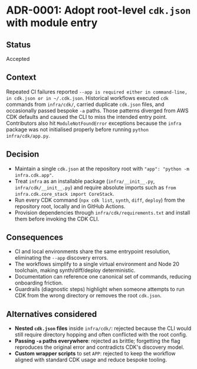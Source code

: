# ADR-0001: Adopt root-level `cdk.json` with module entry

## Status
Accepted

## Context
Repeated CI failures reported `--app is required either in command-line, in cdk.json or in ~/.cdk.json`. Historical workflows executed `cdk` commands from `infra/cdk/`, carried duplicate `cdk.json` files, and occasionally passed bespoke `-a` paths. Those patterns diverged from AWS CDK defaults and caused the CLI to miss the intended entry point. Contributors also hit `ModuleNotFoundError` exceptions because the `infra` package was not initialised properly before running `python infra/cdk/app.py`.

## Decision
- Maintain a single `cdk.json` at the repository root with `"app": "python -m infra.cdk.app"`.
- Treat `infra` as an installable package (`infra/__init__.py`, `infra/cdk/__init__.py`) and require absolute imports such as `from infra.cdk.core_stack import CoreStack`.
- Run every CDK command (`npx cdk list`, `synth`, `diff`, `deploy`) from the repository root, locally and in GitHub Actions.
- Provision dependencies through `infra/cdk/requirements.txt` and install them before invoking the CDK CLI.

## Consequences
- CI and local environments share the same entrypoint resolution, eliminating the `--app` discovery errors.
- The workflows simplify to a single virtual environment and Node 20 toolchain, making synth/diff/deploy deterministic.
- Documentation can reference one canonical set of commands, reducing onboarding friction.
- Guardrails (diagnostic steps) highlight when someone attempts to run CDK from the wrong directory or removes the root `cdk.json`.

## Alternatives considered
- **Nested `cdk.json` files** inside `infra/cdk/`: rejected because the CLI would still require directory hopping and often conflicted with the root config.
- **Passing `-a` paths everywhere**: rejected as brittle; forgetting the flag reproduces the original error and contradicts CDK's discovery model.
- **Custom wrapper scripts** to set `APP`: rejected to keep the workflow aligned with standard CDK usage and reduce bespoke tooling.

